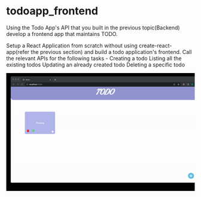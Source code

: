 # todoapp_frontend


Using the Todo App's API that you built in the previous topic(Backend) develop a frontend app that maintains TODO. 

Setup a React Application from scratch without using create-react-app(refer the previous section) and build a todo application's frontend. 
Call the relevant APIs for the following tasks - 
Creating a todo
Listing all the existing todos
Updating an already created todo
Deleting a specific todo


![](demo/todo.gif)

